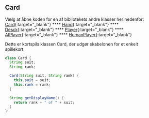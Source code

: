 #
## Card

Vælg at åbne koden for en af bibliotekets andre klasser her nedenfor:   
[Card](Card.md){:target="_blank"}  ****  [Hand](Hand.md){:target="_blank"} **** [Desck](Deck.md){:target="_blank"} **** [Player](Player.md){:target="_blank"} **** [AIPlayer](PlayerComputer.md){:target="_blank"} **** [HumanPlayer](PlayerHuman.md){:target="_blank"}

Dette er kortspils klassen Card, der udgør skabelonen for et enkelt spillekort.

```java
class Card {
  String suit;
  String rank;

  Card(String suit, String rank) {
    this.suit = suit;
    this.rank = rank;
  }

  String getDisplayName() {
    return rank + " of " + suit;
  }
}
```